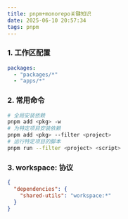 ```yaml
---
title: pnpm+monorepo关键知识
date: 2025-06-10 20:57:34
tags: pnpm
---
```


### 1. 工作区配置

```yaml
packages:
  - "packages/*"
  - "apps/*"
```

### 2. 常用命令

```bash
# 全局安装依赖
pnpm add <pkg> -w
# 为特定项目安装依赖
pnpm add <pkg> --filter <project>
# 运行特定项目的脚本
pnpm run --filter <project> <script>
```

### 3. workspace: 协议

```json
{
  "dependencies": {
    "shared-utils": "workspace:*"
  }
}
```
